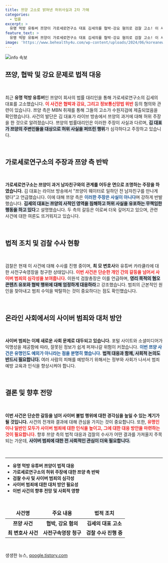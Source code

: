```yaml
---
title: 쯔양 고소로 밝혀낸 허위사실과 2차 가해
categories:
  - 법률
excerpt: >
  유명 먹방 유튜버 쯔양이 가로세로연구소 대표 김세의를 협박·강요 혐의로 검찰 고소! 이 사건은 사이버 범죄의 악영향을 여실히 드러내며, 쯔양과 연루된 변호사 최 씨의 범행도 밝혀질지 주목된다.
feature_text: >
  유명 먹방 유튜버 쯔양이 가로세로연구소 대표 김세의를 협박·강요 혐의로 검찰 고소! 이 사건은 사이버 범죄의 악영향을 여실히 드러내며, 쯔양과 연루된 변호사 최 씨의 범행도 밝혀질지 주목된다.
image: 'https://www.behealthy4u.com/wp-content/uploads/2024/06/koreanews.jpg'
---
```


<p><img src="https://www.behealthy4u.com/wp-content/uploads/2024/06/koreanews.jpg" alt="info 속보" /></p>

<h2 data-ke-size="size26">쯔양, 협박 및 강요 문제로 법적 대응</h2>

<p data-ke-size="size16">&nbsp;</p>

<p data-ke-size="size16">최근 <b>유명 먹방 유튜버</b>인 쯔양이 회사의 법률 대리인을 통해 가로세로연구소의 김세의 대표를 고소했습니다. <b><span style="color: #ee2323;">이 사건은 협박과 강요, 그리고 정보통신망법 위반</span></b> 등의 혐의와 관련이 있습니다. 쯔양 측은 MBN 취재를 통해 그들의 고소가 수원지검에 제출되었음을 확인했습니다. 사건의 발단은 김 대표가 라이브 방송에서 쯔양의 과거에 대해 허위 주장을 한 것으로 알려졌습니다. 쯔양의 법률대리인은 이러한 주장이 사실과 다르며, <b><span style="background-color: #21538527;">김 대표가 쯔양의 주변인들을 대상으로 허위 사실을 퍼뜨린 행위</span></b>가 심각하다고 주장하고 있습니다.</p>

<p data-ke-size="size16">&nbsp;</p>

<h2 data-ke-size="size26">가로세로연구소의 주장과 쯔양 측 반박</h2>

<p data-ke-size="size16">&nbsp;</p>

<p data-ke-size="size16"><b>가로세로연구소는 쯔양이 과거 남자친구와의 관계를 어두운 면으로 조명하는 주장을 하였습니다.</b> 김 대표는 라이브 방송에서 "쯔양이 웨이터로 일하던 전 남자친구를 만나게 됐다"고 언급했습니다. 이에 대해 쯔양 측은 <b><span style="color: #1a5490;">이러한 주장은 사실이 아니다</span></b>며 강하게 반발했습니다. <b><span style="background-color: #21538527;">김세의 대표는 쯔양의 사적인 영역을 침해하고 허위 사실을 유포하는 무책임한 행동을 하고 있다</span></b>고 설명했습니다. 두 측의 갈등은 이로써 더욱 깊어지고 있으며, 관련 사건에 대한 여론도 뜨거워지고 있습니다.</p>

<p data-ke-size="size16">&nbsp;</p>

<h2 data-ke-size="size26">법적 조치 및 검찰 수사 현황</h2>

<p data-ke-size="size16">&nbsp;</p>

<p data-ke-size="size16">검찰은 현재 이 사건에 대해 수사를 진행 중이며, <b>최 모 변호사</b>와 유튜버 카라큘라에 대한 사전구속영장을 청구한 상태입니다. <b><span style="color: #ee2323;">이번 사건은 단순한 개인 간의 갈등을 넘어서 사이버 범죄의 심각성을 보여줍니다.</span></b> 이원석 검찰총장은 이를 언급하며, <b><span style="background-color: #21538527;">영리 목적의 혐오 콘텐츠 유포와 협박 행위에 대해 엄정하게 대응하라</span></b>고 강조했습니다. 범죄의 근본적인 원인을 찾아내고 범죄 수익을 박탈하는 것이 중요하다는 점도 확인했습니다.</p>

<p data-ke-size="size16">&nbsp;</p>

<h2 data-ke-size="size26">온라인 사회에서의 사이버 범죄와 대처 방안</h2>

<p data-ke-size="size16">&nbsp;</p>

<p data-ke-size="size16"><b>사이버 범죄는 이제 새로운 사회 문제로 대두되고 있습니다.</b> 포털 사이트와 소셜미디어가 익명성을 제공함에 따라, 잘못된 정보가 쉽게 퍼져나갈 위험이 커졌습니다. <b><span style="color: #1a5490;">이번 쯔양 사건은 유명인도 예외가 아니라는 점을 분명히 했습니다</span></b>. <b><span style="background-color: #21538527;">법적 대응과 함께, 사회적 논의도 반드시 필요합니다.</span></b> 여러 사람의 피해를 예방하기 위해서는 정부와 사회가 나서서 범죄 예방 교육과 인식을 향상시켜야 합니다.</p>

<p data-ke-size="size16">&nbsp;</p>

<h2 data-ke-size="size26">결론 및 향후 전망</h2>

<p data-ke-size="size16">&nbsp;</p>

<p data-ke-size="size16"><b>이번 사건은 단순한 갈등을 넘어 사이버 불법 행위에 대한 경각심을 높일 수 있는 계기가 될 것입니다.</b> 사건의 전개와 결과에 대해 관심을 가지는 것이 중요합니다. 또한, <b><span style="color: #ee2323;">유명인이나 일반인 모두가 사이버 범죄에 대한 인식을 높이고, 그에 대한 대응 방안을 마련하는 것이 필요합니다.</span></b> 향후 쯔양 측의 법적 대응과 검찰의 수사가 어떤 결과를 가져올지 주목되는 가운데, <b><span style="background-color: #21538527;">사이버 범죄에 대한 전 사회적인 관심이 더욱 필요합니다.</span></b></p>

<p data-ke-size="size16">&nbsp;</p>

<hr>

<ul>
    <li><b>유명 먹방 유튜버 쯔양이 법적 대응</b></li>
    <li><b>가로세로연구소의 허위 주장에 대한 쯔양 측 반박</b></li>
    <li><b>검찰 수사 및 사이버 범죄의 심각성</b></li>
    <li><b>사이버 범죄에 대한 대처 방안 필요성</b></li>
    <li><b>이번 사건의 향후 전망 및 사회적 영향</b></li>
</ul>

<p data-ke-size="size16">&nbsp;</p>

<table style="width: 100%; border-collapse: collapse; margin: 0 auto;">
    <thead>
        <tr>
            <td style="text-align: center; height: 35px;"><b>사건명</b></td>
            <td style="text-align: center; height: 35px;"><b>주요 내용</b></td>
            <td style="text-align: center; height: 35px;"><b>법적 조치</b></td>
        </tr>
    </thead>
    <tbody>
        <tr>
            <td style="text-align: center; height: 17px;"><b>쯔양 사건</b></td>
            <td style="text-align: center; height: 17px;"><b>협박, 강요 혐의</b></td>
            <td style="text-align: center; height: 17px;"><b>김세의 대표 고소</b></td>
        </tr>
        <tr>
            <td style="text-align: center; height: 17px;"><b>최 변호사 사건</b></td>
            <td style="text-align: center; height: 17px;"><b>사전구속영장 청구</b></td>
            <td style="text-align: center; height: 17px;"><b>검찰 수사 진행 중</b></td>
        </tr>
    </tbody>
</table>

<p data-ke-size="size16">&nbsp;</p>
생생한 뉴스, <a href="https://qoogle.tistory.com" rel="dofollow">qoogle.tistory.com</a>


